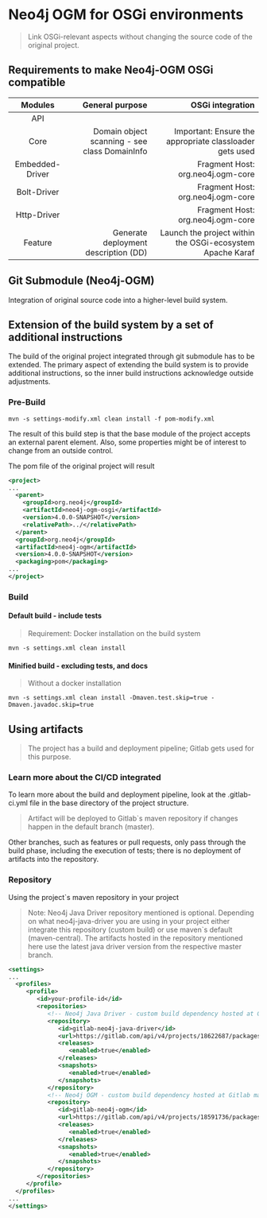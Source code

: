 # Neo4j OGM for OSGi environments

> Link OSGi-relevant aspects without changing the source code of the original project.

## Requirements to make Neo4j-OGM OSGi compatible

| Modules            | General purpose                                  | OSGi integration                                           |
|:------------------:|-------------------------------------------------:|-----------------------------------------------------------:|
| API                |                                                  |                                                            |
| Core               | Domain object scanning - see class DomainInfo    | Important: Ensure the appropriate classloader gets used    |
| Embedded-Driver    |                                                  | Fragment Host: org.neo4j.ogm-core                          |
| Bolt-Driver        |                                                  | Fragment Host: org.neo4j.ogm-core                          |
| Http-Driver        |                                                  | Fragment Host: org.neo4j.ogm-core                          |
| Feature            | Generate deployment description (DD)             | Launch the project within the OSGi-ecosystem Apache Karaf  |

## Git Submodule (Neo4j-OGM)

Integration of original source code into a higher-level build system.

## Extension of the build system by a set of additional instructions

The build of the original project integrated through git submodule has to be extended. 
The primary aspect of extending the build system is to provide additional instructions, 
so the inner build instructions acknowledge outside adjustments.

### Pre-Build

```
mvn -s settings-modify.xml clean install -f pom-modify.xml
```

The result of this build step is that the base module of the project accepts an external parent element.
Also, some properties might be of interest to change from an outside control.

The pom file of the original project will result

```xml
<project>
...
  <parent>
    <groupId>org.neo4j</groupId>
    <artifactId>neo4j-ogm-osgi</artifactId>
    <version>4.0.0-SNAPSHOT</version>
    <relativePath>../</relativePath>
  </parent>
  <groupId>org.neo4j</groupId>
  <artifactId>neo4j-ogm</artifactId>
  <version>4.0.0-SNAPSHOT</version>
  <packaging>pom</packaging>
...
</project>
```

### Build

#### Default build - include tests

> Requirement: Docker installation on the build system

```
mvn -s settings.xml clean install
```

#### Minified build - excluding tests, and docs

> Without a docker installation

```
mvn -s settings.xml clean install -Dmaven.test.skip=true -Dmaven.javadoc.skip=true
```

## Using artifacts

> The project has a build and deployment pipeline; Gitlab gets used for this purpose.

### Learn more about the CI/CD integrated
To learn more about the build and deployment pipeline, look at the .gitlab-ci.yml file in the 
base directory of the project structure.

> Artifact will be deployed to Gitlab`s maven repository if changes happen in the default branch (master). 

Other branches, such as features or pull requests, only pass through the build phase, including the execution of tests; 
there is no deployment of artifacts into the repository.

### Repository

Using the project`s maven repository in your project

> Note: Neo4j Java Driver repository mentioned is optional. 
> Depending on what neo4j-java-driver you are using in your project either integrate this repository (custom build)
> or use maven`s default (maven-central). The artifacts hosted in the repository mentioned here use the latest 
> java driver version from the respective master branch.

```xml
<settings>
...
  <profiles>
     <profile>
        <id>your-profile-id</id>
        <repositories>
           <!-- Neo4j Java Driver - custom build dependency hosted at Gitlab maven registry -->
           <repository>
              <id>gitlab-neo4j-java-driver</id>
              <url>https://gitlab.com/api/v4/projects/18622687/packages/maven</url>
              <releases>
                 <enabled>true</enabled>
              </releases>
              <snapshots>
                 <enabled>true</enabled>
              </snapshots>
           </repository>
           <!-- Neo4j OGM - custom build dependency hosted at Gitlab maven registry -->
           <repository>
              <id>gitlab-neo4j-ogm</id>
              <url>https://gitlab.com/api/v4/projects/18591736/packages/maven</url>
              <releases>
                 <enabled>true</enabled>
              </releases>
              <snapshots>
                 <enabled>true</enabled>
              </snapshots>
           </repository>
        </repositories>
     </profile>
  </profiles>
...
</settings>
```